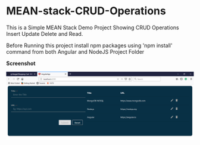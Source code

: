 # MEAN-stack-CRUD-Operations
This is a Simple MEAN Stack Demo Project Showing CRUD Operations Insert Update Delete and Read.

Before Running this project install npm packages using 'npm install' command from both Angular and NodeJS Project Folder

**Screenshot**

![Alt Text](https://raw.githubusercontent.com/aj-bhagat/MEAN-stack-CRUD-Operations/master/AngularApp/src/assets/Screenshot.PNG)
